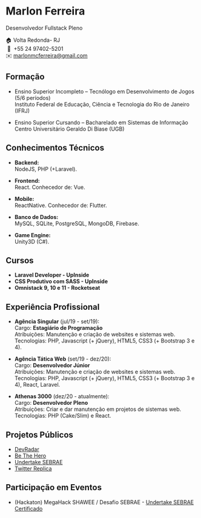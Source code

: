 # Marlon Ferreira
Desenvolvedor Fullstack Pleno


🏠 Volta Redonda- RJ  
&nbsp;📱&nbsp; +55 24 97402-5201  
✉️ marlonmcferreira@gmail.com  

## Formação

* Ensino Superior Incompleto – Tecnólogo em Desenvolvimento de Jogos (5/6 períodos)  
Instituto Federal de Educação, Ciência e Tecnologia do Rio de Janeiro (IFRJ)

* Ensino Superior Cursando – Bacharelado em Sistemas de Informação  
Centro Universitário Geraldo Di Biase (UGB)

## Conhecimentos Técnicos
* <strong>Backend:</strong>  
NodeJS, PHP (+Laravel).  
 
* <strong>Frontend:</strong>  
React. Conhecedor de: Vue.
 
* <strong>Mobile:</strong>  
ReactNative. Conhecedor de: Flutter.

* <strong>Banco de Dados:</strong>  
MySQL, SQLite, PostgreSQL, MongoDB, Firebase.

* <strong>Game Engine:</strong>  
Unity3D (C#).

## Cursos
* <strong>Laravel Developer - UpInside</strong>
* <strong>CSS Produtivo com SASS - UpInside</strong>
* <strong>Omnistack 9, 10 e 11 - Rocketseat</strong>

## Experiência Profissional
* <strong>Agência Singular</strong> (jul/19 - set/19):  
Cargo: <strong>Estagiário de Programação</strong>  
Atribuições: Manutenção e criação de websites e sistemas web.  
Tecnologias: PHP, Javascript (+ jQuery), HTML5, CSS3 (+ Bootstrap 3 e 4).  

* <strong>Agência Tática Web</strong> (set/19 - dez/20):  
Cargo: <strong>Desenvolvedor Júnior</strong>  
Atribuições: Manutenção e criação de websites e sistemas web.  
Tecnologias: PHP, Javascript (+ jQuery), HTML5, CSS3 (+ Bootstrap 3 e 4), React, Laravel. 

* <strong>Athenas 3000</strong> (dez/20 - atualmente):  
Cargo: <strong>Desenvolvedor Pleno</strong>  
Atribuições: Criar e dar manutenção em projetos de sistemas web.  
Tecnologias: PHP (Cake/Slim) e React.

## Projetos Públicos
* [DevRadar](https://github.com/Bubex/devradar)
* [Be The Hero](https://github.com/Bubex/be-the-hero)
* [Undertake SEBRAE](https://github.com/Bubex/sebrae-app)
* [Twitter Replica](https://bubex-twitter-frontend.herokuapp.com)

## Participação em Eventos
* (Hackaton) MegaHack SHAWEE / Desafio SEBRAE - [Undertake SEBRAE](https://github.com/Bubex/sebrae-app)  
[Certificado](https://github.com/Bubex/curriculo/blob/master/certificados/Certificado%20MegaHack.pdf)
